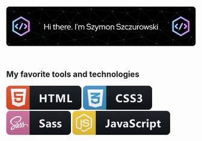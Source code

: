 <!-- # Hi there, I'm [Szymon Szczurowski](https://github.com/szymonszczurowski) 👋 -->
<!-- <style>
    td{
        text-align: center;
        border: 1px solid white;
        padding: 10px

    }

    .icons{
        display: flex;
    }

    .icons img{
        margin: 5px
    }
</style> -->
  <link rel="stylesheet" href="./css/style.css">

![Header](./profile_header.png)

<br>
<b><h2>My favorite tools and technologies</h2></b>

<div class="icons">
   <img src="./icons/html@2x.png">
   <img src="./icons/css3@2x.png">
   <img src="./icons/sass@2x.png">
   <img src="./icons/js@2x.png">
</div>
  
        
<!-- [![Typing SVG](https://readme-typing-svg.demolab.com/?lines=First+line+of+text;Second+line+of+text)](https://git.io/typing-svg) -->
